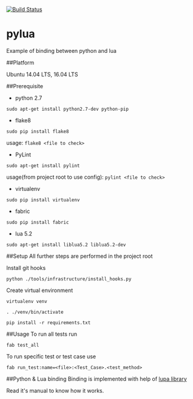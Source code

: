 [![Build Status](https://travis-ci.org/malirod/pylua.svg?branch=master)](https://travis-ci.org/malirod/pylua)

# pylua
Example of binding between python and lua

##Platform

Ubuntu 14.04 LTS, 16.04 LTS

##Prerequisite
- python 2.7

`sudo apt-get install python2.7-dev python-pip`

- flake8

`sudo pip install flake8`

usage: `flake8 <file to check>`

- PyLint

`sudo apt-get install pylint`

usage(from project root to use config): `pylint <file to check>`


- virtualenv

`sudo pip install virtualenv`

- fabric

`sudo pip install fabric`

- lua 5.2

`sudo apt-get install liblua5.2 liblua5.2-dev`

##Setup
All further steps are performed in the project root

Install git hooks

`python ./tools/infrastructure/install_hooks.py`

Create virtual environment

`virtualenv venv`

`. ./venv/bin/activate`

`pip install -r requirements.txt`

##Usage
To run all tests run

`fab test_all`

To run specific test or test case use

`fab run_test:name=<file>:<Test_Case>.<test_method>`

##Python & Lua binding
Binding is implemented with help of [lupa library](https://pypi.python.org/pypi/lupa)

Read it's manual to know how it works.
